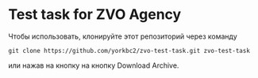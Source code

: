 # Test task for ZVO Agency

Чтобы использовать, клонируйте этот репозиторий через команду 
```shell
git clone https://github.com/yorkbc2/zvo-test-task.git zvo-test-task
```
или нажав на кнопку на кнопку Download Archive.
